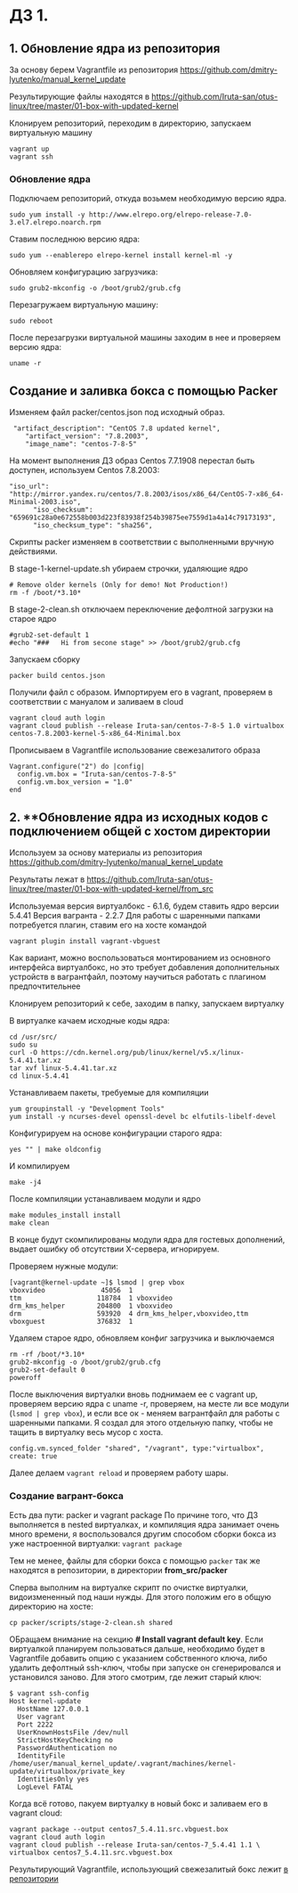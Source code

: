 # ДЗ 1. 

## 1. Обновление ядра из репозитория
За основу берем Vagrantfile из репозитория https://github.com/dmitry-lyutenko/manual_kernel_update

Результирующие файлы находятся в https://github.com/Iruta-san/otus-linux/tree/master/01-box-with-updated-kernel

Клонируем репозиторий, переходим в директорию, запускаем виртуальную машину
``` 
vagrant up
vagrant ssh 
```
### Обновление ядра
Подключаем репозиторий, откуда возьмем необходимую версию ядра.
```
sudo yum install -y http://www.elrepo.org/elrepo-release-7.0-3.el7.elrepo.noarch.rpm
```
Ставим последнюю версию ядра:
```
sudo yum --enablerepo elrepo-kernel install kernel-ml -y
```

Обновляем конфигурацию загрузчика:
```
sudo grub2-mkconfig -o /boot/grub2/grub.cfg
```

Перезагружаем виртуальную машину:
```
sudo reboot
```
После перезагрузки виртуальной машины заходим в нее и проверяем версию ядра:
```
uname -r
```
## Создание и заливка бокса с помощью Packer

Изменяем файл packer/centos.json под исходный образ.
```
 "artifact_description": "CentOS 7.8 updated kernel",
    "artifact_version": "7.8.2003",
    "image_name": "centos-7-8-5"
```
На момент выполнения ДЗ образ Centos 7.7.1908 перестал быть доступен, используем Centos 7.8.2003:
```
"iso_url": "http://mirror.yandex.ru/centos/7.8.2003/isos/x86_64/CentOS-7-x86_64-Minimal-2003.iso",
      "iso_checksum": "659691c28a0e672558b003d223f83938f254b39875ee7559d1a4a14c79173193",
      "iso_checksum_type": "sha256",
```
Скрипты packer изменяем в соответствии с выполненными вручную действиями.

В stage-1-kernel-update.sh убираем строчки, удаляющие ядро
```
# Remove older kernels (Only for demo! Not Production!)
rm -f /boot/*3.10*
```
В stage-2-clean.sh отключаем переключение дефолтной загрузки на старое ядро
```
#grub2-set-default 1
#echo "###   Hi from secone stage" >> /boot/grub2/grub.cfg
```
Запускаем сборку
```
packer build centos.json 
```
Получили файл с образом. Импортируем его в vagrant, проверяем в соответствии с мануалом и заливаем в cloud
```
vagrant cloud auth login
vagrant cloud publish --release Iruta-san/centos-7-8-5 1.0 virtualbox centos-7.8.2003-kernel-5-x86_64-Minimal.box
```
Прописываем в  Vagrantfile использование свежезалитого образа
```
Vagrant.configure("2") do |config|
  config.vm.box = "Iruta-san/centos-7-8-5"
  config.vm.box_version = "1.0"
end
```  

## 2. **Обновление ядра из исходных кодов с подключением общей с хостом директории

Используем за основу материалы из репозитория https://github.com/dmitry-lyutenko/manual_kernel_update

Результаты лежат в https://github.com/Iruta-san/otus-linux/tree/master/01-box-with-updated-kernel/from_src

Используемая версия виртуалбокс - 6.1.6, будем ставить ядро версии 5.4.41
Версия вагранта - 2.2.7
Для работы с шаренными папками потребуется плагин, ставим его на хосте командой
```
vagrant plugin install vagrant-vbguest
```
Как вариант, можно воспользоваться монтированием из основного интерфейса виртуалбокс, но это требует добавления дополнительных устройств в вагрантфайл, поэтому научиться работать с плагином предпочтительнее

Клонируем репозиторий к себе, заходим в папку, запускаем виртуалку

В виртуалке качаем исходные коды ядра:
```
cd /usr/src/
sudo su
curl -O https://cdn.kernel.org/pub/linux/kernel/v5.x/linux-5.4.41.tar.xz
tar xvf linux-5.4.41.tar.xz
cd linux-5.4.41
```

Устанавливаем пакеты, требуемые для компиляции
```
yum groupinstall -y "Development Tools"
yum install -y ncurses-devel openssl-devel bc elfutils-libelf-devel
```
Конфигурируем на основе конфигурации старого ядра:
```
yes "" | make oldconfig
```
И компилируем
```
make -j4
```
После компиляции устанавливаем модули и ядро
```
make modules_install install
make clean 
```

В конце будут скомпилированы модули ядра для гостевых дополнений, выдает ошибку об отсутствии X-сервера, игнорируем.

Проверяем нужные модули:
```
[vagrant@kernel-update ~]$ lsmod | grep vbox
vboxvideo              45056  1 
ttm                   118784  1 vboxvideo
drm_kms_helper        204800  1 vboxvideo
drm                   593920  4 drm_kms_helper,vboxvideo,ttm
vboxguest             376832  1 
``` 
Удаляем старое ядро, обновляем конфиг загрузчика и выключаемся
```
rm -rf /boot/*3.10*
grub2-mkconfig -o /boot/grub2/grub.cfg
grub2-set-default 0
poweroff
```

После выключения виртуалки вновь поднимаем ее с vagrant up, проверяем версию ядра с uname -r, проверяем, на месте ли все модули (```lsmod | grep vbox```), и если все ок - меняем вагрантфайл для работы с шаренными папками. 
Я создал для этого отдельную папку, чтобы не тащить в виртуалку весь мусор с хоста.
```
config.vm.synced_folder "shared", "/vagrant", type:"virtualbox", create: true
```
Далее делаем ```vagrant reload``` и проверяем работу шары.

### Создание вагрант-бокса
Есть два пути: packer и vagrant package
По причине того, что ДЗ выполняется в nested виртуалках, и компиляция ядра занимает очень много времени, я воспользовался другим способом сборки бокса из уже настроенной виртуалки: ```vagrant package```

Тем не менее, файлы для сборки бокса с помощью ```packer``` так же находятся в репозитории, в директории **from_src/packer**

Сперва выполним на виртуалке скрипт по очистке виртуалки, видоизмененный под наши нужды. Для этого положим его в общую директорию на хосте:
```
cp packer/scripts/stage-2-clean.sh shared
```
ОБращаем внимание на секцию **# Install vagrant default key**. Если виртуалкой планируем пользоваться дальше, необходимо будет в Vagrantfile добавить опцию с указанием собственного ключа, либо удалить дефолтный ssh-ключ, чтобы при запуске он сгенерировался и установился заново.
Для этого смотрим, где лежит старый ключ:
```
$ vagrant ssh-config
Host kernel-update
  HostName 127.0.0.1
  User vagrant
  Port 2222
  UserKnownHostsFile /dev/null
  StrictHostKeyChecking no
  PasswordAuthentication no
  IdentityFile /home/user/manual_kernel_update/.vagrant/machines/kernel-update/virtualbox/private_key
  IdentitiesOnly yes
  LogLevel FATAL

```
Когда всё готово, пакуем виртуалку в новый бокс и заливаем его в vagrant cloud:
```
vagrant package --output centos7_5.4.11.src.vbguest.box
vagrant cloud auth login
vagrant cloud publish --release Iruta-san/centos-7_5.4.41 1.1 \ virtualbox centos7_5.4.11.src.vbguest.box
```
Результирующий Vagrantfile, использующий свежезалитый бокс лежит [в репозитории](https://github.com/Iruta-san/otus-linux/blob/master/01-box-with-updated-kernel/from_src/Vagrantfile)